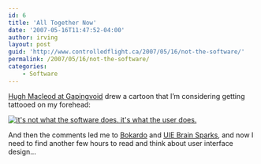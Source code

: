 ```yaml
---
id: 6
title: 'All Together Now'
date: '2007-05-16T11:47:52-04:00'
author: irving
layout: post
guid: 'http://www.controlledflight.ca/2007/05/16/not-the-software/'
permalink: /2007/05/16/not-the-software/
categories:
    - Software
---
```


[Hugh Macleod at Gapingvoid](http://www.gapingvoid.com/Moveable_Type/archives/003940.html) drew a cartoon that I’m considering getting tattooed on my forehead:

[![it's not what the software does. it's what the user does.](http://www.gapingvoid.com/114446615687-thumb.jpg "it's not what the software does. it's what the user does.")](http://www.gapingvoid.com/Moveable_Type/archives/003940.html)

And then the comments led me to [Bokardo](http://bokardo.com/) and [UIE Brain Sparks](http://www.uie.com/brainsparks/), and now I need to find another few hours to read and think about user interface design…